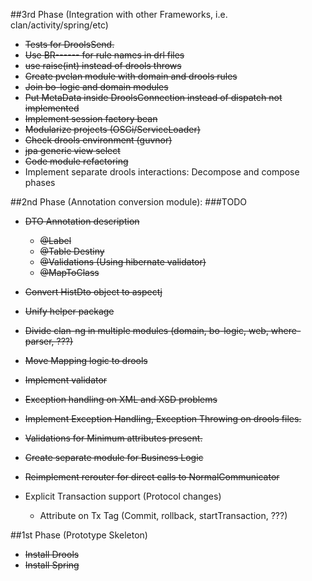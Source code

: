 ##3rd Phase (Integration with other Frameworks, i.e. clan/activity/spring/etc)

- ~~Tests for DroolsSend.~~
- ~~Use BR------ for rule names in drl files~~
- ~~use raise(int) instead of drools throws~~
- ~~Create pvclan module with domain and drools rules~~
- ~~Join bo-logic and domain modules~~
- ~~Put MetaData inside DroolsConnection instead of dispatch not implemented~~
- ~~Implement session factory bean~~
- ~~Modularize projects (OSGi/ServiceLoader)~~
- ~~Check drools environment (guvnor)~~
- ~~jpa generic view select~~
- ~~Code module refactoring~~
- Implement separate drools interactions: Decompose and compose phases

##2nd Phase (Annotation conversion module):
###TODO
- ~~DTO Annotation description~~
  * ~~@Label~~
  * ~~@Table Destiny~~
  * ~~@Validations (Using hibernate validator)~~
  * ~~@MapToClass~~

- ~~Convert HistDto object to aspectj~~
- ~~Unify helper package~~
- ~~Divide clan-ng in multiple modules (domain, bo-logic, web, where-parser, ???)~~
- ~~Move Mapping logic to drools~~
- ~~Implement validator~~
- ~~Exception handling on XML and XSD problems~~
- ~~Implement Exception Handling, Exception Throwing on drools files.~~
- ~~Validations for Minimum attributes present.~~
- ~~Create separate module for Business Logic~~ 
- ~~Reimplement rerouter for direct calls to NormalCommunicator~~
- Explicit Transaction support (Protocol changes)
  * Attribute on Tx Tag (Commit, rollback, startTransaction, ???)

##1st Phase (Prototype Skeleton)
- ~~Install Drools~~
- ~~Install Spring~~